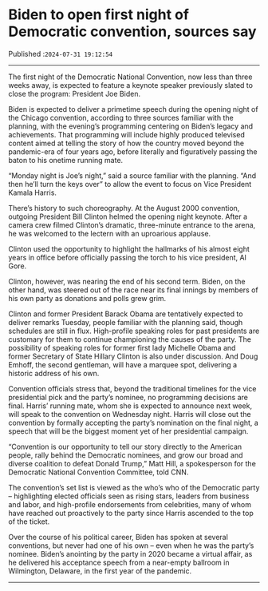# Biden to open first night of Democratic convention, sources say

Published :`2024-07-31 19:12:54`

---

The first night of the Democratic National Convention, now less than three weeks away, is expected to feature a keynote speaker previously slated to close the program: President Joe Biden.

Biden is expected to deliver a primetime speech during the opening night of the Chicago convention, according to three sources familiar with the planning, with the evening’s programming centering on Biden’s legacy and achievements. That programming will include highly produced televised content aimed at telling the story of how the country moved beyond the pandemic-era of four years ago, before literally and figuratively passing the baton to his onetime running mate.

“Monday night is Joe’s night,” said a source familiar with the planning. “And then he’ll turn the keys over” to allow the event to focus on Vice President Kamala Harris.

There’s history to such choreography. At the August 2000 convention, outgoing President Bill Clinton helmed the opening night keynote. After a camera crew filmed Clinton’s dramatic, three-minute entrance to the arena, he was welcomed to the lectern with an uproarious applause.

Clinton used the opportunity to highlight the hallmarks of his almost eight years in office before officially passing the torch to his vice president, Al Gore.

Clinton, however, was nearing the end of his second term. Biden, on the other hand, was steered out of the race near its final innings by members of his own party as donations and polls grew grim.

Clinton and former President Barack Obama are tentatively expected to deliver remarks Tuesday, people familiar with the planning said, though schedules are still in flux. High-profile speaking roles for past presidents are customary for them to continue championing the causes of the party. The possibility of speaking roles for former first lady Michelle Obama and former Secretary of State Hillary Clinton is also under discussion. And Doug Emhoff, the second gentleman, will have a marquee spot, delivering a historic address of his own.

Convention officials stress that, beyond the traditional timelines for the vice presidential pick and the party’s nominee, no programming decisions are final. Harris’ running mate, whom she is expected to announce next week, will speak to the convention on Wednesday night. Harris will close out the convention by formally accepting the party’s nomination on the final night, a speech that will be the biggest moment yet of her presidential campaign.

“Convention is our opportunity to tell our story directly to the American people, rally behind the Democratic nominees, and grow our broad and diverse coalition to defeat Donald Trump,” Matt Hill, a spokesperson for the Democratic National Convention Committee, told CNN.

The convention’s set list is viewed as the who’s who of the Democratic party – highlighting elected officials seen as rising stars, leaders from business and labor, and high-profile endorsements from celebrities, many of whom have reached out proactively to the party since Harris ascended to the top of the ticket.

Over the course of his political career, Biden has spoken at several conventions, but never had one of his own – even when he was the party’s nominee. Biden’s anointing by the party in 2020 became a virtual affair, as he delivered his acceptance speech from a near-empty ballroom in Wilmington, Delaware, in the first year of the pandemic.

---

